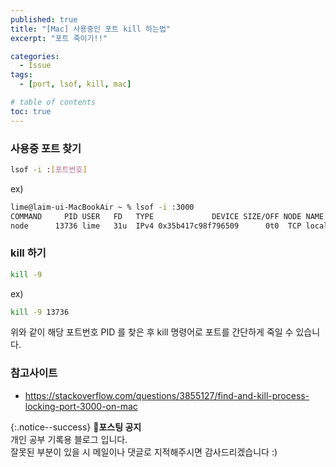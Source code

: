 ```yaml
---
published: true
title: "[Mac] 사용중인 포트 kill 하는법"
excerpt: "포트 죽이기!!"

categories:
  - Issue
tags:
  - [port, lsof, kill, mac]

# table of contents
toc: true
---
```


### 사용중 포트 찾기

```bash
lsof -i :[포트번호]
```

ex)

```bash
lime@laim-ui-MacBookAir ~ % lsof -i :3000
COMMAND     PID USER   FD   TYPE             DEVICE SIZE/OFF NODE NAME
node      13736 lime   31u  IPv4 0x35b417c98f796509      0t0  TCP localhost:hbci->localhost:62414 (ESTABLISHED)
```

### kill 하기

```bash
kill -9
```

ex)

```bash
kill -9 13736
```

위와 같이 해당 포트번호 PID 를 찾은 후 kill 명령어로 포트를 간단하게 죽일 수 있습니다.

### 참고사이트

- <https://stackoverflow.com/questions/3855127/find-and-kill-process-locking-port-3000-on-mac>

{:.notice--success}
🔔**포스팅 공지**  
개인 공부 기록용 블로그 입니다.  
잘못된 부분이 있을 시 메일이나 댓글로 지적해주시면 감사드리겠습니다 :)
